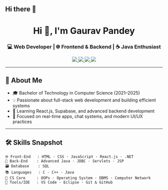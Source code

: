 ## Hi there 👋

<h1 align="center">Hi 👋, I'm Gaurav Pandey</h1>
<h3 align="center">💻 Web Developer | 🌐 Frontend & Backend | ☕ Java Enthusiast</h3>

<p align="center">
  <a href="https://github.com/Gauravpandey">
    <img src="https://img.shields.io/badge/GitHub-Gauravpandey-black?style=for-the-badge&logo=github" />
  </a>
  <a href="mailto:gpvns24@gmail.com">
    <img src="https://img.shields.io/badge/Gmail-gpvns24@gmail.com-red?style=for-the-badge&logo=gmail" />
  </a>
  <a href="https://www.linkedin.com/in/gaurav-pandey-98026b258/">
    <img src="https://img.shields.io/badge/LinkedIn-Gaurav%20Pandey-blue?style=for-the-badge&logo=linkedin" />
  </a>
  <a href="https://your-portfolio.com">
    <img src="https://img.shields.io/badge/Portfolio-gaurav.dev-9cf?style=for-the-badge&logo=internet-explorer" />
  </a>
</p>

---

## 🌸 About Me

- 🎓 Bachelor of Technology in Computer Science (2021–2025)
- 💡 Passionate about full-stack web development and building efficient systems
- 🧠 Learning React.js, Supabase, and advanced backend development
- 🚀 Focused on real-time apps, chat systems, and modern UI/UX practices

---

## 🛠 Skills Snapshot

```text
🌐 Front-End   : HTML · CSS · JavaScript · React.js · .NET
🔧 Back-End    : Advanced Java · JDBC · Servlets · JSP
🗃️ Database    : SQL
📚 Languages   : C · C++ · Java
🧠 CS Core     : OOPs · Operating System · DBMS · Computer Network
🧰 Tools/IDE   : VS Code · Eclipse · Git & GitHub
